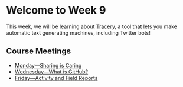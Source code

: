 # Welcome to Week 9

This week, we will be learning about [Tracery](http://tracery.io/), a tool that lets you make automatic text generating machines, including Twitter bots!

## Course Meetings

* [Monday—Sharing is Caring](day25.md)
* [Wednesday—What is GitHub?](day26.md)
* [Friday—Activity and Field Reports](day27.md)